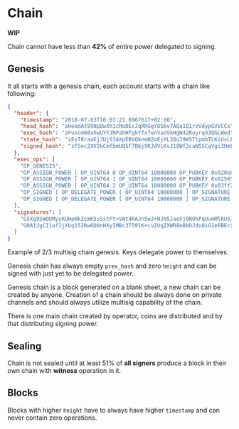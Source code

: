 # Chain

**WIP**

Chain cannot have less than **42%** of entire power delegated to signing.

## Genesis

It all starts with a genesis chain, each account starts with a chain like following:

```json
{
  "header": {
    "timestamp": "2018-07-03T16:03:21.6967617+02:00",
    "head_hash": "zHeadAt99NpDwXh1cMoDEcJqRRGgY8S6v7AQa1Q1rzVdypGVVCCx",
    "exec_hash": "zFuncm68xhwUYFJNPahHfgkYfxTenVuoVkHgW42Ruyrq43QGLWed",
    "state_hash": "zEsT8raaEjJUjS34XpEBVQknmN2oEjXL3Qu79WSTtpmbTLKiUvLP",
    "signed_hash": "zFSec2XV2kCmfbmUQ5F7B6j9KJdVLKvJ18Wf2caNSSCqVgi3HmL7"
  },
  "exec_ops": [
    "OP_GENESIS",
    "OP_ASSIGN_POWER [ OP_UINT64 0 OP_UINT64 10000000 OP_PUBKEY 0x020e8b587eab8b5c9a57f3b6d540f01b2ce154a1c4cddad145234e83aad81282f8 ]",
    "OP_ASSIGN_POWER [ OP_UINT64 1 OP_UINT64 10000000 OP_PUBKEY 0x025657544e1355ac629798c62b4a65b917e44ec7b445ee0af334dd5cb5802652ba ]",
    "OP_ASSIGN_POWER [ OP_UINT64 2 OP_UINT64 10000000 OP_PUBKEY 0x03ff24488ea4d80627cbf3ff2a6c391a9855a609e3aa3c5e30c501df6fe7075177 ]",
    "OP_SIGNED [ OP_DELEGATE_POWER [ OP_UINT64 10000000 ] OP_SIGNATURE 0x1bf0d1ff1eaf18a82dd2c713bb02c66d833bc56e18ef1304f8ee616f96eb21c9cf4591b27bdd7ee40400558c7f5d81b922c2b24c79bacabbe12bbe536eac554efe ]",
    "OP_SIGNED [ OP_DELEGATE_POWER [ OP_UINT64 10000000 ] OP_SIGNATURE 0x1bcecb7639e5cf7b7f7f750b1fc843829e31f38fc16e8fdd0a942df17150d240950a7be03ad0b9cf525c5971aefa06a64d69b876fe1febd72b397ea0fb482c738a ]"
  ],
  "signatures": [
    "G5Xg9SWOUMyyKUHeHkZcmK5sSstPt+VWt4RAJn5wJ+NJN5JaeXj0NOhPqUumMlRU5JpxaAlj9+PRyX9YlwP0g1s=",
    "G0A1JgCI1afJjXbq152Rw6O8nHXyIMBc3T59lK+cvZUqZXWR8eBkDJdu0iG1e6BErX1e4NrspG9C4zcOl897IoU="
  ]
}
```

Example of 2/3 multisig chain genesis. Keys delegate power to themselves.

Genesis chain has always empty `prev_hash` and zero `height` and can be signed with just yet to be delegated power.

Genesis chain is a block generated on a blank sheet, a new chain can be created by anyone.
Creation of a chain should be always done on private channels and should always utilize multisig capability of the chain.

There is one main chain created by operator, coins are distributed and by that distributing signing power.

## Sealing

Chain is not sealed until at least 51% of **all signers** produce a block in their own chain with **witness** operation in it.

## Blocks

Blocks with higher `height` have to always have higher `timestamp` and can never contain zero operations.

